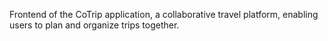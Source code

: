 Frontend of the CoTrip application, a collaborative travel platform, enabling users to plan and organize trips together.
